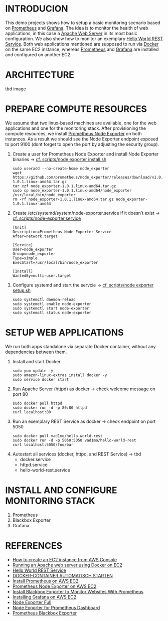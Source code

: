 # INTRODUCION
This demo projects shows how to setup a basic monitoring scenario based on [Prometheus](https://prometheus.io/) and [Grafana](https://grafana.com/).
The idea is to monitor the health of web applications, in this case a [Apache Web Server](https://httpd.apache.org/) in its most basic configuration.
We also show how to monitor an exemplary [Hello World REST Service](https://hub.docker.com/r/vad1mo/hello-world-rest/). 
Both web applications mentioned are supposed to run via [Docker](https://hub.docker.com/) on the same EC2 instance, 
whereas [Prometheus](https://prometheus.io/) and [Grafana](https://grafana.com/) are installed and configured on another EC2.

# ARCHITECTURE

tbd image

# PREPARE COMPUTE RESOURCES
We assume that two linux-based machines are available, one for the web applications and one for the monitoring stack.
After provisioning the compute resources, we install [Prometheus Node Exporter](https://github.com/prometheus/node_exporter) on both instances.
As a result we should see the Node Exporter endpoint exposed to port 9100 (dont forget to open the port by adjusting the security group).
 1. Create a user for Prometheus Node Exporter and install Node Exporter binaries 
    -> [cf. scripts/node exporter install.sh](scripts/node%20exporter%20install.sh)
    ```
    sudo useradd --no-create-home node_exporter
    wget https://github.com/prometheus/node_exporter/releases/download/v1.0.1/node_exporter-1.0.1.linux-amd64.tar.gz
    tar xzf node_exporter-1.0.1.linux-amd64.tar.gz
    sudo cp node_exporter-1.0.1.linux-amd64/node_exporter /usr/local/bin/node_exporter
    rm -rf node_exporter-1.0.1.linux-amd64.tar.gz node_exporter-1.0.1.linux-amd64
    ```
 2. Create /etc/systemd/system/node-exporter.service if it doesn’t exist
    -> [cf. scripts/node-exporter.service](scripts/node-exporter.service)
    ```
    [Unit]
    Description=Prometheus Node Exporter Service
    After=network.target

    [Service]
    User=node_exporter
    Group=node_exporter
    Type=simple
    ExecStart=/usr/local/bin/node_exporter

    [Install]
    WantedBy=multi-user.target
    ```
 3. Configure systemd and start the servcie
    -> [cf. scripts/node exporter setup.sh](scripts/node%20exporter%20setup.sh)   
    ```
    sudo systemctl daemon-reload
    sudo systemctl enable node-exporter
    sudo systemctl start node-exporter
    sudo systemctl status node-exporter
    ```

# SETUP WEB APPLICATIONS
We run both apps standalone via separate Docker container, without any dependencies between them.   
1. Install and start Docker
    ```
    sudo yum update -y
    sudo amazon-linux-extras install docker -y
    sudo service docker start
    ```
2. Run Apache Server (httpd) as docker -> check welcome message on port 80 
   ````
   sudo docker pull httpd
   sudo docker run -d -p 80:80 httpd
   curl localhost:80
   ````  
3. Run an exemplary REST Service as docker -> check endpoint on port 5050
   ````
   sudo docker pull vad1mo/hello-world-rest
   sudo docker run -d -p 5050:5050 vad1mo/hello-world-rest
   curl localhost:5050/foo/bar
   ````
4. Autostart all services (docker, httpd, and REST Service) -> tbd
   * docker.service
   * httpd.service
   * hello-world-rest.service

# INSTALL AND CONFIGURE MONITORING STACK
1. Prometheus
2. Blackbox Exporter
3. Grafana

# REFERENCES

* [How to create an EC2 instance from AWS Console](https://www.techtarget.com/searchcloudcomputing/tutorial/How-to-create-an-EC2-instance-from-AWS-Console)
* [Running an Apache web server using Docker on EC2](https://www.imrankhan.dev/pages/apache-docker-ec2.html)
* [Hello World REST Service](https://hub.docker.com/r/vad1mo/hello-world-rest/)
* [DOCKER-CONTAINER AUTOMATISCH STARTEN](https://kofler.info/docker-container-automatisch-starten/)
* [Install Prometheus on AWS EC2](https://codewizardly.com/prometheus-on-aws-ec2-part1/)
* [Prometheus Node Exporter on AWS EC2](https://codewizardly.com/prometheus-on-aws-ec2-part2/)
* [Install Blackbox Exporter to Monitor Websites With Prometheus](https://blog.ruanbekker.com/blog/2019/05/17/install-blackbox-exporter-to-monitor-websites-with-prometheus/)
* [Installing Grafana on AWS EC2](https://medium.com/all-things-devops/how-to-install-grafana-on-aws-ec2-cefc01d5ff08)
* [Node Exporter Full](https://grafana.com/grafana/dashboards/1860-node-exporter-full)
* [Node Exporter for Prometheus Dashboard](https://grafana.com/grafana/dashboards/11074-node-exporter-for-prometheus-dashboard-en-v20201010/)
* [Prometheus Blackbox Exporter](https://grafana.com/grafana/dashboards/7587-prometheus-blackbox-exporter/)
